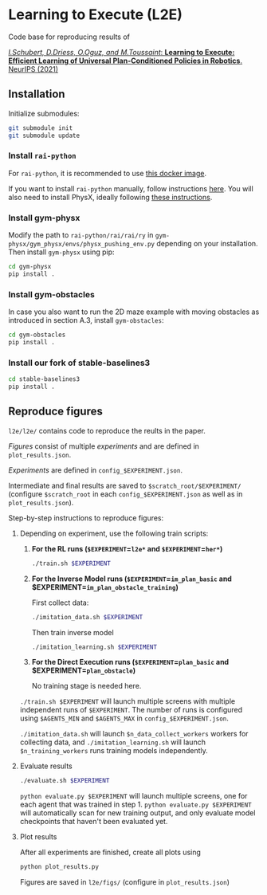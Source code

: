 # Learning to Execute (L2E)

Code base for reproducing results of

[_I.Schubert, D.Driess, O.Oguz, and
M.Toussaint_: **Learning to Execute: Efficient Learning of Universal Plan-Conditioned Policies in Robotics**. NeurIPS (2021)](https://openreview.net/pdf?id=lEkPb2Rhm7)

## Installation
Initialize submodules:
```bash
git submodule init
git submodule update
```

### Install `rai-python`
For `rai-python`, it is recommended to use [this docker image](https://github.com/ischubert/rai-python/packages/).

If you want to install `rai-python` manually, follow instructions [here](https://github.com/MarcToussaint/rai-python).
You will also need to install PhysX, ideally following [these instructions](https://github.com/MarcToussaint/rai-maintenance/blob/master/help/localSourceInstalls.md#PhysX).

### Install gym-physx
Modify the path to `rai-python/rai/rai/ry` in `gym-physx/gym_physx/envs/physx_pushing_env.py` depending on your installation.
Then install `gym-physx` using pip:
```bash
cd gym-physx
pip install .
```

### Install gym-obstacles
In case you also want to run the 2D maze example with moving obstacles as introduced in section A.3, install `gym-obstacles`:
```bash
cd gym-obstacles
pip install .
```

### Install our fork of stable-baselines3
```bash
cd stable-baselines3
pip install .
```

## Reproduce figures
`l2e/l2e/` contains code to reproduce the reults in the paper.

_Figures_ consist of multiple _experiments_ and are defined in `plot_results.json`.

_Experiments_ are defined in `config_$EXPERIMENT.json`.

Intermediate and final results are saved to `$scratch_root/$EXPERIMENT/` (configure `$scratch_root` in each `config_$EXPERIMENT.json` as well as in `plot_results.json`).


Step-by-step instructions to reproduce figures:

1. Depending on experiment, use the following train scripts:

   1. **For the RL runs (`$EXPERIMENT`=`l2e*` and `$EXPERIMENT`=`her*`)**
      ```bash
      ./train.sh $EXPERIMENT
      ```

   2. **For the Inverse Model runs (`$EXPERIMENT`=`im_plan_basic` and $EXPERIMENT=`im_plan_obstacle_training`)**

      First collect data:
      ```bash
      ./imitation_data.sh $EXPERIMENT
      ```
      Then train inverse model
      ```bash
      ./imitation_learning.sh $EXPERIMENT
      ```

   3. **For the Direct Execution runs (`$EXPERIMENT`=`plan_basic` and $EXPERIMENT=`plan_obstacle`)**
   
      No training stage is needed here.
 
   `./train.sh $EXPERIMENT` will launch multiple screens with multiple independent runs of `$EXPERIMENT`. The number of runs is configured using `$AGENTS_MIN` and `$AGENTS_MAX` in `config_$EXPERIMENT.json`.

   `./imitation_data.sh` will launch `$n_data_collect_workers` workers for collecting data, and `./imitation_learning.sh` will launch `$n_training_workers` runs training models independently.

2. Evaluate results 
   ```bash
   ./evaluate.sh $EXPERIMENT
   ```
   `python evaluate.py $EXPERIMENT` will launch multiple screens, one for each agent that was trained in step 1. `python evaluate.py $EXPERIMENT` will automatically scan for new training output, and only evaluate model checkpoints that haven't been evaluated yet.

3. Plot results
   
   After all experiments are finished, create all plots using
   ```bash
   python plot_results.py
   ```
   Figures are saved in `l2e/figs/` (configure in `plot_results.json`)

